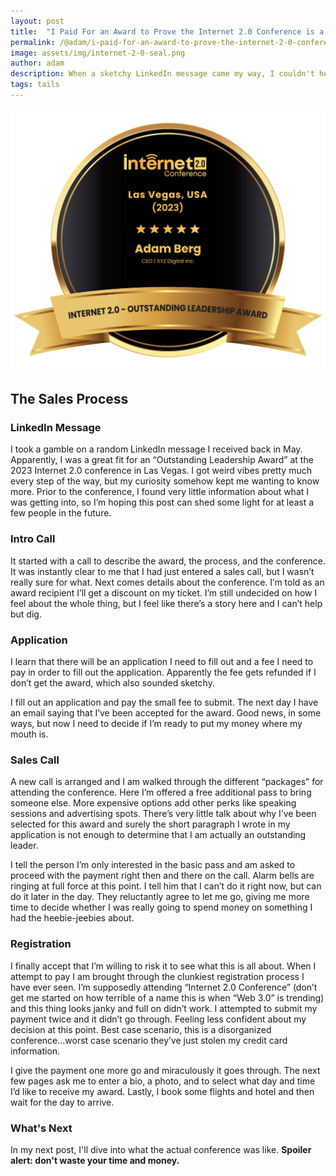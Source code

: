 ```yaml
---
layout: post
title:  "I Paid For an Award to Prove the Internet 2.0 Conference is a Scam: Part One"
permalink: /@adam/i-paid-for-an-award-to-prove-the-internet-2-0-conference-is-a-scam
image: assets/img/internet-2-0-seal.png
author: adam
description: When a sketchy LinkedIn message came my way, I couldn't help but want to investigate
tags: tails
---
```


<img src="/assets/img/internet-2-0-seal.png">

## The Sales Process

### LinkedIn Message

I took a gamble on a random LinkedIn message I received back in May.  Apparently, I was a great fit for an “Outstanding Leadership Award” at the 2023 Internet 2.0 conference in Las Vegas.  I got weird vibes pretty much every step of the way, but my curiosity somehow kept me wanting to know more.  Prior to the conference, I found very little information about what I was getting into, so I’m hoping this post can shed some light for at least a few people in the future.

### Intro Call

It started with a call to describe the award, the process, and the conference.  It was instantly clear to me that I had just entered a sales call, but I wasn’t really sure for what.  Next comes details about the conference.  I’m told as an award recipient I’ll get a discount on my ticket.  I’m still undecided on how I feel about the whole thing, but I feel like there’s a story here and I can’t help but dig. 

### Application

I learn that there will be an application I need to fill out and a fee I need to pay in order to fill out the application.  Apparently the fee gets refunded if I don’t get the award, which also sounded sketchy.  

I fill out an application and pay the small fee to submit.  The next day I have an email saying that I’ve been accepted for the award.  Good news, in some ways, but now I need to decide if I’m ready to put my money where my mouth is.

### Sales Call

A new call is arranged and I am walked through the different “packages” for attending the conference.  Here I’m offered a free additional pass to bring someone else.  More expensive options add other perks like speaking sessions and advertising spots.  There’s very little talk about why I’ve been selected for this award and surely the short paragraph I wrote in my application is not enough to determine that I am actually an outstanding leader. 

I tell the person I’m only interested in the basic pass and am asked to proceed with the payment right then and there on the call.  Alarm bells are ringing at full force at this point.  I tell him that I can’t do it right now, but can do it later in the day.  They reluctantly agree to let me go, giving me more time to decide whether I was really going to spend money on something I had the heebie-jeebies about.  

### Registration

I finally accept that I’m willing to risk it to see what this is all about.  When I attempt to pay I am brought through the clunkiest registration process I have ever seen.  I’m supposedly attending “Internet 2.0 Conference” (don’t get me started on how terrible of a name this is when “Web 3.0” is trending) and this thing looks janky and full on didn’t work.  I attempted to submit my payment twice and it didn’t go through.  Feeling less confident about my decision at this point.  Best case scenario, this is a disorganized conference…worst case scenario they’ve just stolen my credit card information.

I give the payment one more go and miraculously it goes through.  The next few pages ask me to enter a bio, a photo, and to select what day and time I’d like to receive my award. Lastly, I book some flights and hotel and then wait for the day to arrive.

### What's Next

In my next post, I'll dive into what the actual conference was like.  **Spoiler alert: don't waste your time and money.**